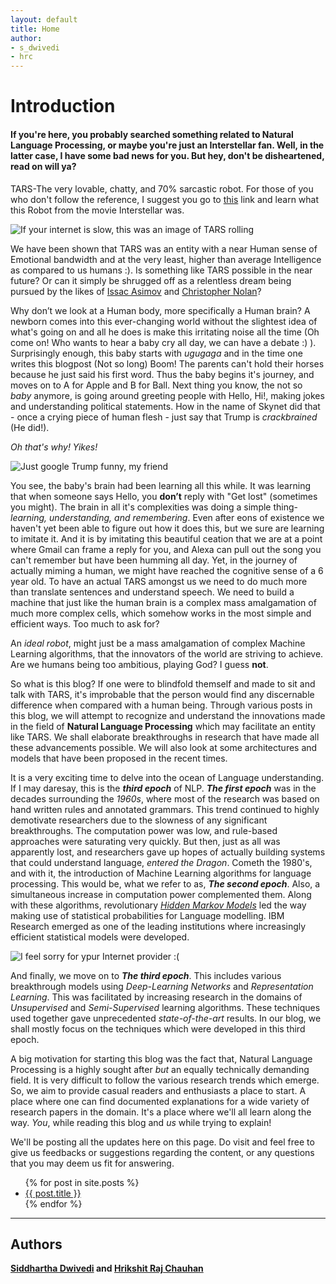 ```yaml
---
layout: default
title: Home
author: 
- s_dwivedi
- hrc
---
```


# Introduction 
#### If you're here, you probably searched something related to Natural Language Processing, or maybe you're just an Interstellar fan. Well, in the latter case, I have some bad news for you. But hey, don't be disheartened, read on will ya? 

TARS-The very lovable, chatty, and 70% sarcastic robot. For those of you who don't follow the reference, I suggest you go to [this](https://interstellarfilm.fandom.com/wiki/TARS) link and learn what this Robot from the movie Interstellar was. 


![If your internet is slow, this was an image of TARS rolling](https://i.imgur.com/yaVftzT.jpg)



We have been shown that TARS was an entity with a near Human sense of Emotional bandwidth and at the very least, higher than average Intelligence as compared to us humans :). Is something like TARS possible in the near future? Or can it simply be shrugged off as a relentless dream being pursued by the likes of [Issac Asimov](https://en.wikipedia.org/wiki/Isaac_Asimov) and [Christopher Nolan](https://en.wikipedia.org/wiki/Christopher_Nolan)? 

Why don’t we look at a Human body, more specifically a Human brain?  A newborn comes into this ever-changing world without the slightest idea of what's going on and all he does is make this irritating noise all the time (Oh come on! Who wants to hear a baby cry all day, we can have a debate :) ). Surprisingly enough, this baby starts with _ugugaga_ and in the time one writes this blogpost (Not so long) Boom! The parents can't hold their horses because he just said his first word. Thus the baby begins it's journey, and moves on to A for Apple and B for Ball. Next thing you know, the not so _baby_ anymore, is going around greeting people with Hello, Hi!, making jokes and understanding political statements. How in the name of Skynet did that - once a crying piece of human flesh - just say that Trump is _crackbrained_ (He did!). 

_Oh that's why! Yikes!_

![Just google Trump funny, my friend](https://i.pinimg.com/originals/18/7c/55/187c5569c727cf1bb638a9bb938db3b9.png)

You see, the baby's brain had been learning all this while. It was learning that when someone says Hello, you **don’t** reply with "Get lost" (sometimes you might). The brain in all it's complexities was doing a simple thing-_learning, understanding, and remembering_. Even after eons of existence we haven't yet been able to figure out how it does this, but we sure are learning to imitate it. And it is by imitating this beautiful ceation that we are at a point where Gmail can frame a reply for you, and Alexa can pull out the song you can't remember but have been humming all day. Yet, in the journey of actually miming a human, we might have reached the cognitive sense of a 6 year old. To have an actual TARS amongst us we need to do much more than translate sentences and understand speech. We need to build a machine that just like the human brain is a complex mass amalgamation of much more complex cells, which somehow works in the most simple and efficient ways. Too much to ask for?

An _ideal robot_, might just be a mass amalgamation of complex Machine Learning algorithms, that the innovators of the world are striving to achieve. Are we humans being too ambitious, playing God? I guess **not**.

So what is this blog? If one were to blindfold themself and made to sit and talk with TARS, it's improbable that the person would find any discernable difference when compared with a human being. Through various posts in this blog, we will attempt to recognize and understand the innovations made in the field of **Natural Language Processing** which may facilitate an entity like TARS. We shall elaborate breakthroughs in research that have made all these advancements possible. We will also look at some architectures and models that have been proposed in the recent times.

It is a very exciting time to delve into the ocean of Language understanding. If I may daresay, this is the _**third epoch**_ of NLP. _**The first epoch**_ was in the decades surrounding the _1960s_, where most of the research was based on hand written rules and annotated grammars. This trend continued to highly demotivate researchers due to the slowness of any significant breakthroughs. The computation power was low, and rule-based approaches were saturating very quickly. But then, just as all was apparently lost, and researchers gave up hopes of actually building systems that could understand language, _entered the Dragon_. Cometh the 1980's, and with it, the introduction of Machine Learning algorithms for language processing. This would be, what we refer to as, _**The second epoch**_. Also, a simultaneous increase in computation power complemented them. Along with these algorithms, revolutionary [_Hidden Markov Models_](https://web.stanford.edu/~jurafsky/slp3/A.pdf) led the way making use of statistical probabilities for Language modelling. IBM Research emerged as one of the leading institutions where increasingly efficient statistical models were developed.


![I feel sorry for ypur Internet provider :( ](https://i.pinimg.com/474x/71/4b/0e/714b0ed301c1b92db29d0f7ed24419bd.jpg)



And finally, we move on to _**The third epoch**_. This includes various breakthrough models using _Deep-Learning Networks_ and _Representation Learning_. This was facilitated by increasing research in the domains of _Unsupervised_ and _Semi-Supervised_ learning algorithms. These techniques used together gave unprecedented _state-of-the-art_ results. In our blog, we shall mostly focus on the techniques which were developed in this third epoch.

A big motivation for starting this blog was the fact that, Natural Language Processing is a highly sought after _but_ an equally technically demanding field. It is very difficult to follow the various research trends which emerge. So, we aim to provide casual readers and enthusiasts a place to start. A place where one can find documented explanations for a wide variety of research papers in the domain. It's a place where we'll all learn along the way. _You_, while reading this blog and _us_ while trying to explain!

We'll be posting all the updates here on this page. Do visit and feel free to give us feedbacks or suggestions regarding the content, or any questions that you may deem us fit for answering.  
<ul>
  {% for post in site.posts %}
    <li>
      <a href="{{ post.url }}">{{ post.title }}</a>
    </li>
  {% endfor %}
</ul>

---------------------
## Authors
**[Siddhartha Dwivedi](https://www.linkedin.com/in/siddharthad2212/) and [Hrikshit Raj Chauhan](https://www.linkedin.com/in/hrikshit-raj-c-643256136/)**

